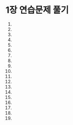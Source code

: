 # 1장 연습문제 풀기

1. 
2. 
3. 
4. 
5. 
6. 
7. 
8. 
9. 
10. 
11. 
12.  
13. 
14. 
15. 
16. 
17. 
18. 
19.  
